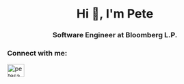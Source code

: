 <h1 align="center">Hi 👋, I'm Pete</h1>
<h3 align="center">Software Engineer at Bloomberg L.P.</h3>

<p align="left">
<h3 align="left">Connect with me:</h3>
<a href="https://linkedin.com/in/petesamper" target="blank"><img align="center" src="https://cdn.jsdelivr.net/npm/simple-icons@3.0.1/icons/linkedin.svg" alt="petesamper" height="30" width="40" /></a>
</p>



